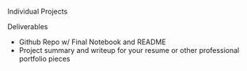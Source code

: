 Individual Projects

Deliverables

- Github Repo w/ Final Notebook and README
- Project summary and writeup for your resume or other professional portfolio pieces
